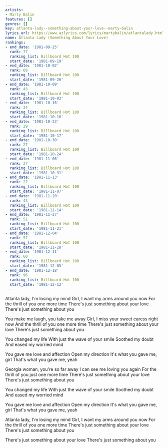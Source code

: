 ```yaml
---
artists:
- Marty Balin
features: []
genres: []
key: atlanta-lady--something-about-your-love--marty-balin
lyrics_url: https://www.azlyrics.com/lyrics/martybalin/atlantalady.html
name: Atlanta Lady (Something About Your Love)
rankings:
- end_date: '1981-09-25'
  rank: 77
  ranking_list: Billboard Hot 100
  start_date: '1981-09-19'
- end_date: '1981-10-02'
  rank: 60
  ranking_list: Billboard Hot 100
  start_date: '1981-09-26'
- end_date: '1981-10-09'
  rank: 43
  ranking_list: Billboard Hot 100
  start_date: '1981-10-03'
- end_date: '1981-10-16'
  rank: 34
  ranking_list: Billboard Hot 100
  start_date: '1981-10-10'
- end_date: '1981-10-23'
  rank: 29
  ranking_list: Billboard Hot 100
  start_date: '1981-10-17'
- end_date: '1981-10-30'
  rank: 27
  ranking_list: Billboard Hot 100
  start_date: '1981-10-24'
- end_date: '1981-11-06'
  rank: 27
  ranking_list: Billboard Hot 100
  start_date: '1981-10-31'
- end_date: '1981-11-13'
  rank: 27
  ranking_list: Billboard Hot 100
  start_date: '1981-11-07'
- end_date: '1981-11-20'
  rank: 43
  ranking_list: Billboard Hot 100
  start_date: '1981-11-14'
- end_date: '1981-11-27'
  rank: 51
  ranking_list: Billboard Hot 100
  start_date: '1981-11-21'
- end_date: '1981-12-04'
  rank: 57
  ranking_list: Billboard Hot 100
  start_date: '1981-11-28'
- end_date: '1981-12-11'
  rank: 60
  ranking_list: Billboard Hot 100
  start_date: '1981-12-05'
- end_date: '1981-12-18'
  rank: 96
  ranking_list: Billboard Hot 100
  start_date: '1981-12-12'
---
```


Atlanta lady, I'm losing my mind
Girl, I want my arms around you now
For the thrill of you one more time
There's just something about your love
There's just something about you

You make me laugh, you take me away
Girl, I miss your sweet caress right now
And the thrill of you one more time
There's just something about your love
There's just something about you

You changed my life
With just the wave of your smile
Soothed my doubt
And eased my worried mind

You gave me love and affection
Open my direction
It's what you gave me, girl
That's what you gave me, yeah

Georgia woman, you're so far away
I can see me loving you again
For the thrill of you just one more time
There's just something about your love
There's just something about you

You changed my life
With just the wave of your smile
Soothed my doubt
And eased my worried mind

You gave me love and affection
Open my direction
It's what you gave me, girl
That's what you gave me, yeah

Atlanta lady, I'm losing my mind
Girl, I want my arms around you now
For the thrill of you one more time
There's just something about your love
There's just something about you

There's just something about your love
There's just something about you



